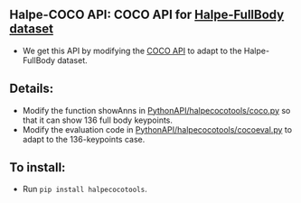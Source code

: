 ## Halpe-COCO API: COCO API for [Halpe-FullBody dataset](https://github.com/Fang-Haoshu/Halpe-FullBody)
- We get this API by modifying the [COCO API](https://github.com/cocodataset/cocoapi) to adapt to the Halpe-FullBody dataset.

## Details:
- Modify the function showAnns in [PythonAPI/halpecocotools/coco.py](PythonAPI/pycocotools/coco.py#L233) so that it can show 136 full body keypoints.
- Modify the evaluation code in [PythonAPI/halpecocotools/cocoeval.py](PythonAPI/pycocotools/cocoeval.py) to adapt to the 136-keypoints case.

## To install:

- Run `pip install halpecocotools`.


